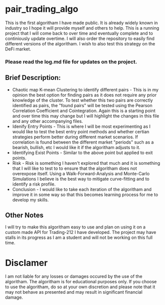 # pair_trading_algo

This is the first algoritham I have made public. It is already widely known in industry so I hope it will provide myself and others to help. This is a running project that I will come back to over time and eventually complete and to continiously update overtime. I will also order the repository to easily find different versions of the algoritham. I wish to also test this strategy on the DeFi market. 

### Please read the log.md file for updates on the project.

## Brief Description:
- Chaotic map K-mean Clustering to identify different pairs - This is in my opinion the best option for finding pairs as it does not require any prior knowledge of the cluster. To test whether this two pairs are correctly identified as pairs, the "found pairs" will be tested using the Pearson Correlation Coefficient and Cointegration. Again this is a starting point and over time this may change but I will highlight the changes in this file and any other accompanying files.
-  Idenify Entry Points - This is where I will be most experimenting as I would like to test the best entry point methods and whether certian strategies perform better during different market scenarios. If correlation is found between the different market "periods" such as a bearish, bullish, etc I would like it if the algoritham adjusts to it. 
-  Identifying Exist Points - Similar to the above point but applied to exit points.
-  Risk - Risk is something I haven't explored that much and it is something that I will like to test to to ensure that the algoritham does not overexpose itself. Using a Walk-Forward-Analysis and Monte-Carlo Simulations I believe is the best way to mitigate curve-fitting and to identify a risk profile. 
-  Conclusion - I would like to take each iteration of the algoritham and improve it in some way so that this becomes learning process for me to develop my skills. 

## Other Notes
I will try to make this algoritham easy to use and plan on using it on a custom made API for Trading-212 I have developed. The project may have stalls in its progress as I am a student and will not be working on this full time.

# Disclamer
I am not liable for any losses or damages occured by the use of the algoritham. The algoritham is for educational purposes only. If you choose to use the algoritham, do so at your own discretion and please note that it may not behave as presented and may result in significant financial damage. 
